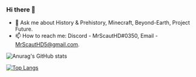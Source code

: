### Hi there 👋
- 💬 Ask me about History & Prehistory, Minecraft, Beyond-Earth, Project Future.
- 📫 How to reach me: Discord - MrScautHD#0350, Email - MrScautHD5@gmail.com.

<!---
MrScautHD/MrScautHD is a ✨ special ✨ repository because its `README.md` (this file) appears on your GitHub profile.
You can click the Preview link to take a look at your changes.
--->

![Anurag's GitHub stats](https://github-readme-stats.vercel.app/api?username=MrScautHD&show_icons=true&theme=dark)

[![Top Langs](https://github-readme-stats.vercel.app/api/top-langs/?username=MrScautHD&theme=dark&show_icons=true)](https://github.com/anuraghazra/github-readme-stats)
